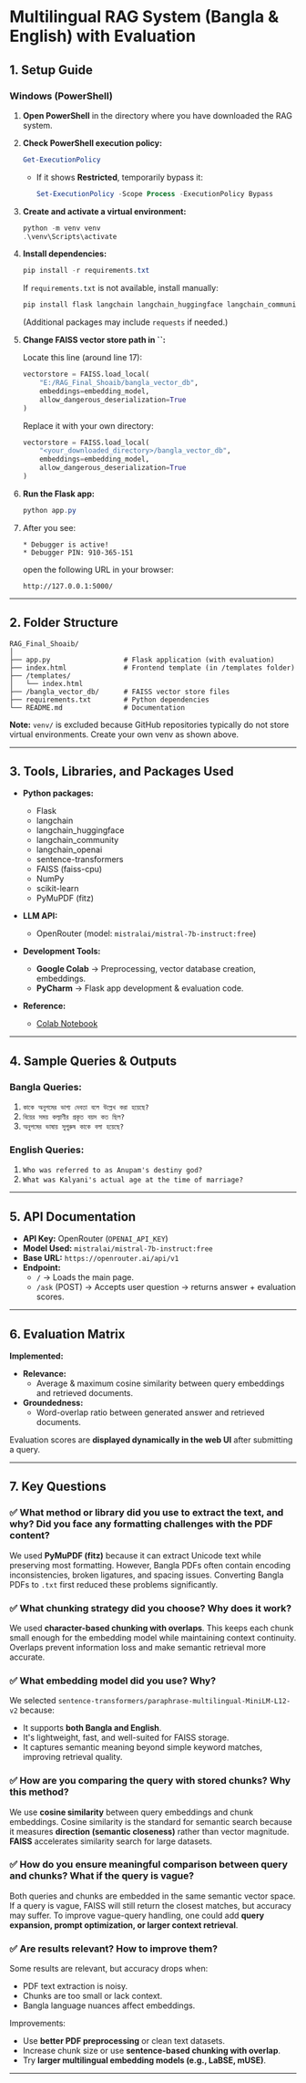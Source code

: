 # Multilingual RAG System (Bangla & English) with Evaluation

## 1. Setup Guide

### Windows (PowerShell)

1. **Open PowerShell** in the directory where you have downloaded the RAG system.

2. **Check PowerShell execution policy:**

   ```powershell
   Get-ExecutionPolicy
   ```

   - If it shows **Restricted**, temporarily bypass it:
     ```powershell
     Set-ExecutionPolicy -Scope Process -ExecutionPolicy Bypass
     ```

3. **Create and activate a virtual environment:**

   ```powershell
   python -m venv venv
   .\venv\Scripts\activate
   ```

4. **Install dependencies:**

   ```powershell
   pip install -r requirements.txt
   ```

   If `requirements.txt` is not available, install manually:

   ```powershell
   pip install flask langchain langchain_huggingface langchain_community langchain_openai sentence-transformers faiss-cpu numpy scikit-learn pymupdf
   ```

   (Additional packages may include `requests` if needed.)

5. **Change FAISS vector store path in **``**:**

   Locate this line (around line 17):

   ```python
   vectorstore = FAISS.load_local(
       "E:/RAG_Final_Shoaib/bangla_vector_db",
       embeddings=embedding_model,
       allow_dangerous_deserialization=True
   )
   ```

   Replace it with your own directory:

   ```python
   vectorstore = FAISS.load_local(
       "<your_downloaded_directory>/bangla_vector_db",
       embeddings=embedding_model,
       allow_dangerous_deserialization=True
   )
   ```

6. **Run the Flask app:**

   ```powershell
   python app.py
   ```

7. After you see:

   ```
   * Debugger is active!
   * Debugger PIN: 910-365-151
   ```

   open the following URL in your browser:

   ```
   http://127.0.0.1:5000/
   ```

---

## 2. Folder Structure

```
RAG_Final_Shoaib/
│
├── app.py                  # Flask application (with evaluation)
├── index.html              # Frontend template (in /templates folder)
├── /templates/
│   └── index.html
├── /bangla_vector_db/      # FAISS vector store files
├── requirements.txt        # Python dependencies
└── README.md               # Documentation
```

**Note:** `venv/` is excluded because GitHub repositories typically do not store virtual environments. Create your own venv as shown above.

---

## 3. Tools, Libraries, and Packages Used

- **Python packages:**

  - Flask
  - langchain
  - langchain\_huggingface
  - langchain\_community
  - langchain\_openai
  - sentence-transformers
  - FAISS (faiss-cpu)
  - NumPy
  - scikit-learn
  - PyMuPDF (fitz)

- **LLM API:**

  - OpenRouter (model: `mistralai/mistral-7b-instruct:free`)

- **Development Tools:**

  - **Google Colab** → Preprocessing, vector database creation, embeddings.
  - **PyCharm** → Flask app development & evaluation code.

- **Reference:**

  - [Colab Notebook](https://colab.research.google.com/drive/1Ye5VaW3nYDgxyvGcSD6tbXbs3aIgvIQh?usp=sharing)

---

## 4. Sample Queries & Outputs

### Bangla Queries:

1. `কাকে অনুপমের ভাগ্য দেবতা বলে উল্লেখ করা হয়েছে?`
2. `বিয়ের সময় কল্যাণীর প্রকৃত বয়স কত ছিল?`
3. `অনুপমের ভাষায় সুপুরুষ কাকে বলা হয়েছে?`

### English Queries:

1. `Who was referred to as Anupam's destiny god?`
2. `What was Kalyani's actual age at the time of marriage?`

---

## 5. API Documentation

- **API Key:** OpenRouter (`OPENAI_API_KEY`)
- **Model Used:** `mistralai/mistral-7b-instruct:free`
- **Base URL:** `https://openrouter.ai/api/v1`
- **Endpoint:**
  - `/` → Loads the main page.
  - `/ask` (POST) → Accepts user question → returns answer + evaluation scores.

---

## 6. Evaluation Matrix

**Implemented:**

- **Relevance:**
  - Average & maximum cosine similarity between query embeddings and retrieved documents.
- **Groundedness:**
  - Word-overlap ratio between generated answer and retrieved documents.

Evaluation scores are **displayed dynamically in the web UI** after submitting a query.

---

## 7. Key Questions

### ✅ What method or library did you use to extract the text, and why? Did you face any formatting challenges with the PDF content?

We used **PyMuPDF (fitz)** because it can extract Unicode text while preserving most formatting. However, Bangla PDFs often contain encoding inconsistencies, broken ligatures, and spacing issues. Converting Bangla PDFs to `.txt` first reduced these problems significantly.

### ✅ What chunking strategy did you choose? Why does it work?

We used **character-based chunking with overlaps**. This keeps each chunk small enough for the embedding model while maintaining context continuity. Overlaps prevent information loss and make semantic retrieval more accurate.

### ✅ What embedding model did you use? Why?

We selected `sentence-transformers/paraphrase-multilingual-MiniLM-L12-v2` because:

- It supports **both Bangla and English**.
- It's lightweight, fast, and well-suited for FAISS storage.
- It captures semantic meaning beyond simple keyword matches, improving retrieval quality.

### ✅ How are you comparing the query with stored chunks? Why this method?

We use **cosine similarity** between query embeddings and chunk embeddings. Cosine similarity is the standard for semantic search because it measures **direction (semantic closeness)** rather than vector magnitude. **FAISS** accelerates similarity search for large datasets.

### ✅ How do you ensure meaningful comparison between query and chunks? What if the query is vague?

Both queries and chunks are embedded in the same semantic vector space. If a query is vague, FAISS will still return the closest matches, but accuracy may suffer. To improve vague-query handling, one could add **query expansion, prompt optimization, or larger context retrieval**.

### ✅ Are results relevant? How to improve them?

Some results are relevant, but accuracy drops when:

- PDF text extraction is noisy.
- Chunks are too small or lack context.
- Bangla language nuances affect embeddings.

Improvements:

- Use **better PDF preprocessing** or clean text datasets.
- Increase chunk size or use **sentence-based chunking with overlap**.
- Try **larger multilingual embedding models (e.g., LaBSE, mUSE)**.

---

